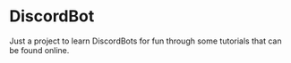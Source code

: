 # DiscordBot

Just a project to learn DiscordBots for fun through some tutorials that can be found online.

